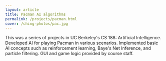 ```yaml
---
layout: article
title: Pacman AI algorithms
permalink: /projects/pacman.html
cover: /ching-photos/pac.jpg
---
```

This was a series of projects in UC Berkeley's CS 188: Artificial Intelligence.
Developed AI for playing Pacman in various scenarios. Implemented basic AI concepts such as reinforcement learning, Baye's Net Inference, and particle filtering. GUI and game logic provided by course staff.

<!--more-->


